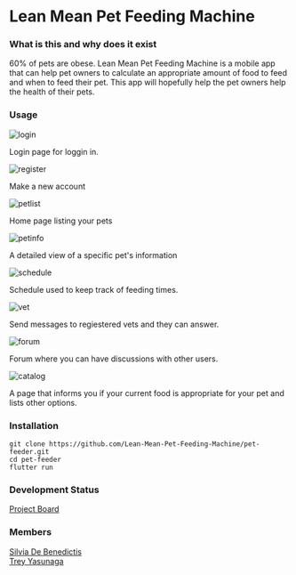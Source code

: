 # Lean Mean Pet Feeding Machine

### What is this and why does it exist
60% of pets are obese. Lean Mean Pet Feeding Machine is a mobile app that can help pet owners to calculate an appropriate amount of food to feed and when to feed their pet. This app will hopefully help the pet owners help the health of their pets.

### Usage
![login](/images/login.png)

Login page for loggin in.

![register](/images/signup.png)

Make a new account

![petlist](/images/petlist.png)

Home page listing your pets

![petinfo](/images/petinfo.png)

A detailed view of a specific pet's information

![schedule](/images/schedule.png)

Schedule used to keep track of feeding times.

![vet](/images/vetchat.png)

Send messages to regiestered vets and they can answer.

![forum](/images/forum.png)

Forum where you can have discussions with other users.

![catalog](/images/catalog.png)

A page that informs you if your current food is appropriate for your pet and lists other options.


### Installation
```
git clone https://github.com/Lean-Mean-Pet-Feeding-Machine/pet-feeder.git
cd pet-feeder
flutter run
```

### Development Status
[Project Board](https://github.com/orgs/Lean-Mean-Pet-Feeding-Machine/projects/2)

### Members
[Silvia De Benedictis](https://github.com/silviadebenedictis)\
[Trey Yasunaga](https://github.com/yertsti)


